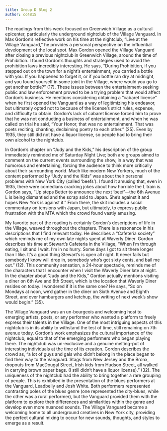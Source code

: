 ```yaml
---
title: Group D Blog 2
author: cc4815
---
```


The readings from this week focused on Greenwich Village as a cultural epicenter, particularly the underground nightclub of the Village Vanguard. In Max Gordon’s reflective work on his time at the nightclub, “Live at the Village Vanguard,” he provides a personal perspective on the influential development of the local spot. Max Gordon opened the Village Vanguard after closing a previous nightclub in Greenwich Village, around the time of Prohibition. I found Gordon’s thoughts and strategies used to avoid the prohibition laws incredibly interesting. He says, “During Prohibition, if you stepped out on the town for a night’s entertainment, you carried a bottle with you. If you happened to forget it, or if you bottle ran dry at midnight, and you found yourself in some joint in the Village, where would you go to get another bottle?” (17). These issues between the entertainment-seeking public and law enforcement proved to be a trying problem that would affect Gordon’s business. He mentions considering obtaining a “cabaret license” when he first opened the Vanguard as a way of legitimizing his endeavor, but ultimately opted not to because of the license’s strict rules, expense, and difficulty to obtain. Gordon’s lack of cabaret license forced him to prove that he was not conducting a business of entertainment, and when he was called on trial he said, “Your Honor, that was no entertainment. That was poets reciting, chanting, declaiming poetry to each other.” (25). Even by 1935, they still did not have a liquor license, so people had to bring their own alcohol to the nightclub.

In Gordon’s chapter on “Judy and the Kids,” his description of the group immediately reminded me of Saturday Night Live; both are groups aimed to comment on the current events surrounding the show, in a way that was humorous and entertaining, forcing the audience to think more critically about their surrounding world. Much like modern New Yorkers, much of the content performed by “Judy and the Kids” was about their personal problems with New York City (called ‘beefs’). I found it amusing that, even in 1935, there were comedians cracking jokes about how horrible the L train is. Gordon says, “Up steps Better to announce the next ‘beef’—the 6th Avenue L is being dismantled and the scrap sold to Japan. She’s against it and hopes New York is against it.” From there, the skit includes a social commentary on tensions with Japan, but ultimately, to express public frustration with the MTA which the crowd found vastly amusing.

My favorite part of the reading is certainly Gordon’s descriptions of life in the Village, weaved throughout the chapters. There is a resonance in his descriptions that I find relevant today. He describes a “Cafeteria society” which reminds me of my own late nights spent at Waverly Diner. Gordon describes his time at Stewart’s Cafeteria in the Village, “When I’m through eating, I sit and I wait. I’m in no hurry. Some days I got to sit there longer than I like. It’s a good thing Stewart’s is open all night. It never fails but somebody I know will drop in, somebody who’s got sixty cents, and bail me out.” (12). This community sensation, a 24-hour spectacle, reminds me of the characters that I encounter when I visit the Waverly Diner late at night. In the chapter about “Judy and the Kids,” Gordon actually mentions visiting a diner on 6th Ave and 8th Street, which is the location that Waverly Diner resides on today. I wondered if it is the same one? He says, “So on Mondays at noon, we’d gather in the diner on Sixth Avenue and Eighth Street, and over hamburgers and ketchup, the writing of next week’s show would begin.” (35).

The Village Vanguard was an un-bourgeois and welcoming host to emerging artists, poets, or any performer who wanted a platform to freely express their talents in the Village. One of the most intriguing aspects of this nightclub is in its ability to withstand the test of time, still remaining on 7th avenue today. Gordon’s work emphasizes the cultural importance of the nightclub, equal to that of the emerging performers who began playing there. The nightclub was un-exclusive and a genuine melting-pot of interesting individuals at the time of its creation. Gordon describes the crowd as, “a lot of guys and gals who didn’t belong in the place began to find their way to the Vanguard. Stags from New Jersey and the Bronx, dropouts from MacDougal Street, Irish kids from Hudson Street, all walked in carrying brown paper bags. (I still didn’t have a liquor license).” (32). The uniqueness of the nightclub had the ability to bring together a rare grouping of people. This is exhibited in the presentation of the blues performers at the Vanguard, Leadbelly and Josh White. Both performers represented contrasting poles of the blues genre (one represented the city-blues, while the other was a rural performer), but the Vanguard provided them with the platform to explore their differences and similarities within the genre and develop even more nuanced sounds. The Village Vanguard became a welcoming home to all underground creatives in New York city, providing the perfect cultural mixing to occur for new sounds, thoughts, and styles to emerge as a result.

